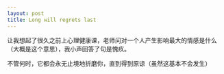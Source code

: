 ```yaml
---
layout: post
title: Long will regrets last
---
```

让我想起了很久之前上心理健康课，老师问对一个人产生影响最大的情感是什么（大概是这个意思），我小声回答了句是愧疚。

不管何时，它都会永无止境地折磨你，直到得到原谅（虽然这基本不会发生）
